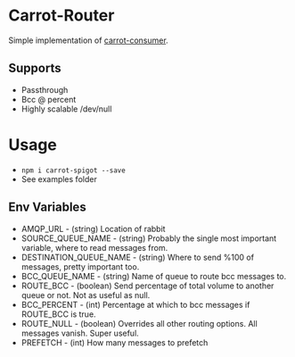Carrot-Router
=====

Simple implementation of [carrot-consumer](https://github.com/HotelQuickly/carrot-consumer).

Supports
-----
* Passthrough
* Bcc @ percent
* Highly scalable /dev/null


Usage
=====

* `npm i carrot-spigot --save`
* See examples folder

Env Variables
------

* AMQP_URL - (string) Location of rabbit
* SOURCE_QUEUE_NAME - (string) Probably the single most important variable, where to read messages from.
* DESTINATION_QUEUE_NAME - (string) Where to send %100 of messages, pretty important too.
* BCC_QUEUE_NAME - (string) Name of queue to route bcc messages to.
* ROUTE_BCC - (boolean) Send percentage of total volume to another queue or not. Not as useful as null.
* BCC_PERCENT - (int) Percentage at which to bcc messages if ROUTE_BCC is true.
* ROUTE_NULL - (boolean) Overrides all other routing options. All messages vanish. Super useful.
* PREFETCH - (int) How many messages to prefetch
